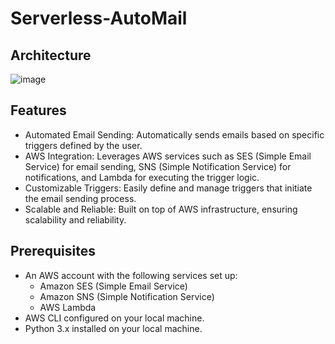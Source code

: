 # Serverless-AutoMail

## Architecture
![image](https://github.com/user-attachments/assets/7a9c760f-e575-45b7-966f-6a8d296b19c1)

## Features
  * Automated Email Sending: Automatically sends emails based on specific triggers defined by the user.
  * AWS Integration: Leverages AWS services such as SES (Simple Email Service) for email sending, SNS (Simple Notification Service) for notifications, and Lambda for executing the trigger logic.
  * Customizable Triggers: Easily define and manage triggers that initiate the email sending process.
  * Scalable and Reliable: Built on top of AWS infrastructure, ensuring scalability and reliability.

## Prerequisites
  * An AWS account with the following services set up:
     * Amazon SES (Simple Email Service)
     * Amazon SNS (Simple Notification Service)
     * AWS Lambda
  * AWS CLI configured on your local machine.
  * Python 3.x installed on your local machine.

